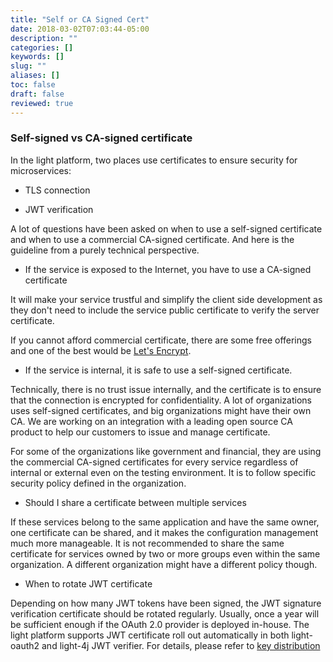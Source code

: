 ```yaml
---
title: "Self or CA Signed Cert"
date: 2018-03-02T07:03:44-05:00
description: ""
categories: []
keywords: []
slug: ""
aliases: []
toc: false
draft: false
reviewed: true
---
```


### Self-signed vs CA-signed certificate

In the light platform, two places use certificates to ensure security for microservices: 

* TLS connection

* JWT verification

A lot of questions have been asked on when to use a self-signed certificate and when to use a commercial CA-signed certificate. And here is the guideline from a purely technical perspective. 

* If the service is exposed to the Internet, you have to use a CA-signed certificate

It will make your service trustful and simplify the client side development as they don't need to include the service public certificate to verify the server certificate. 

If you cannot afford commercial certificate, there are some free offerings and one of the best would be [Let's Encrypt][]. 

* If the service is internal, it is safe to use a self-signed certificate.

Technically, there is no trust issue internally, and the certificate is to ensure that the connection is encrypted for confidentiality. A lot of organizations uses self-signed certificates, and big organizations might have their own CA. We are working on an integration with a leading open source CA product to help our customers to issue and manage certificate. 

For some of the organizations like government and financial, they are using the commercial CA-signed certificates for every service regardless of internal or external even on the testing environment. It is to follow specific security policy defined in the organization.

* Should I share a certificate between multiple services

If these services belong to the same application and have the same owner, one certificate can be shared, and it makes the configuration management much more manageable. It is not recommended to share the same certificate for services owned by two or more groups even within the same organization. A different organization might have a different policy though. 

* When to rotate JWT certificate

Depending on how many JWT tokens have been signed, the JWT signature verification certificate should be rotated regularly. Usually, once a year will be sufficient enough if the OAuth 2.0 provider is deployed in-house. The light platform supports JWT certificate roll out automatically in both light-oauth2 and light-4j JWT verifier. For details, please refer to [key distribution][]

[Let's Encrypt]: https://letsencrypt.org/
[key distribution]: /architecture/key-distribution/